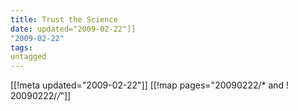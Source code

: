 ```yaml
---
title: Trust the Science
date: updated="2009-02-22"]]
"2009-02-22"
tags:
untagged
---
```

[[!meta updated="2009-02-22"]]
[[!map pages="20090222/* and ! 20090222/*/*"]]
